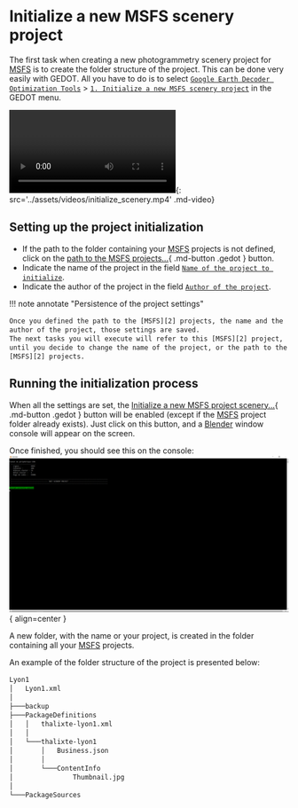 # Initialize a new MSFS scenery project

The first task when creating a new photogrammetry scenery project for [MSFS][2] is to create the folder structure of the project.
This can be done very easily with GEDOT.
All you have to do is to select [`Google Earth Decoder Optimization Tools`](javascript:void(0)) > [`1. Initialize a new MSFS scenery project`](javascript:void(0)) in the GEDOT menu.

![type:video](video.mp4){: src='../assets/videos/initialize_scenery.mp4' .md-video}

## Setting up the project initialization

* If the path to the folder containing your [MSFS][2] projects is not defined, click on the [path to the MSFS projects...](javascript:void(0)){ .md-button .gedot } button.
* Indicate the name of the project in the field [`Name of the project to initialize`](javascript:void(0)).
* Indicate the author of the project in the field [`Author of the project`](javascript:void(0)).

!!! note annotate "Persistence of the project settings"

    Once you defined the path to the [MSFS][2] projects, the name and the author of the project, those settings are saved. 
    The next tasks you will execute will refer to this [MSFS][2] project, until you decide to change the name of the project, or the path to the [MSFS][2] projects.

## Running the initialization process

When all the settings are set, the [Initialize a new MSFS project scenery...](javascript:void(0)){ .md-button .gedot } button will be enabled (except if the [MSFS][2] project folder already exists).
Just click on this button, and a [Blender][1] window console will appear on the screen.

Once finished, you should see this on the console:   
![Image title](../assets/images/initialize_scenery.png){ align=center }   


A new folder, with the name or your project, is created in the folder containing all your [MSFS][2] projects.    

An example of the folder structure of the project is presented below:   
```
Lyon1
│   Lyon1.xml
│
├───backup
├───PackageDefinitions
│   │   thalixte-lyon1.xml
│   │
│   └───thalixte-lyon1
│       │   Business.json
│       │
│       └───ContentInfo
│               Thumbnail.jpg
│
└───PackageSources
```

[1]:https://www.[Blender][1].org/
[2]:https://www.flightsimulator.com/